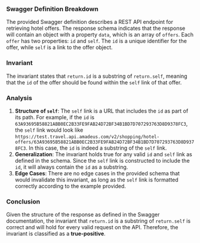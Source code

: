 ### Swagger Definition Breakdown
The provided Swagger definition describes a REST API endpoint for retrieving hotel offers. The response schema indicates that the response will contain an object with a property `data`, which is an array of `offers`. Each `offer` has two properties: `id` and `self`. The `id` is a unique identifier for the offer, while `self` is a link to the offer object.

### Invariant
The invariant states that `return.id` is a substring of `return.self`, meaning that the `id` of the offer should be found within the `self` link of that offer.

### Analysis
1. **Structure of `self`**: The `self` link is a URL that includes the `id` as part of its path. For example, if the `id` is `63A93695B58821ABB0EC2B33FE9FAB24D72BF34B1BD7D707293763D8D9378FC3`, the `self` link would look like `https://test.travel.api.amadeus.com/v2/shopping/hotel-offers/63A93695B58821ABB0EC2B33FE9FAB24D72BF34B1BD7D707293763D8D9378FC3`. In this case, the `id` is indeed a substring of the `self` link.
2. **Generalization**: The invariant holds true for any valid `id` and `self` link as defined in the schema. Since the `self` link is constructed to include the `id`, it will always contain the `id` as a substring.
3. **Edge Cases**: There are no edge cases in the provided schema that would invalidate this invariant, as long as the `self` link is formatted correctly according to the example provided.

### Conclusion
Given the structure of the response as defined in the Swagger documentation, the invariant that `return.id` is a substring of `return.self` is correct and will hold for every valid request on the API. Therefore, the invariant is classified as a **true-positive**.
